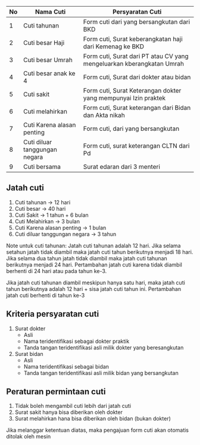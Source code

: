 | No | Nama Cuti                     | Persyaratan Cuti                                                      |
|----|-------------------------------|-----------------------------------------------------------------------|
| 1  | Cuti tahunan                  | Form cuti dari yang bersangkutan dari BKD                             |
| 2  | Cuti besar Haji               | Form cuti, Surat keberangkatan haji dari Kemenag ke BKD               |
| 3  | Cuti besar Umrah              | Form cuti, Surat dari PT atau CV yang mengeluarkan kberangkatan Umrah |
| 4  | Cuti besar anak ke 4          | Form cuti, Surat dari dokter atau bidan                               |
| 5  | Cuti sakit                    | Form cuti, Surat Keterangan dokter yang mempunyai Izin praktek        |
| 6  | Cuti melahirkan               | Form cuti, Surat keterangan dari Bidan dan Akta nikah                 |
| 7  | Cuti Karena alasan penting    | Form cuti, dari yang bersangkutan                                     |
| 8  | Cuti diluar tanggungan negara | Form cuti, surat keterangan CLTN dari Pd                              |
| 9  | Cuti bersama                  | Surat edaran dari 3 menteri                                           |

## Jatah cuti
1. Cuti tahunan -> 12 hari
2. Cuti besar -> 40 hari
3. Cuti Sakit -> 1 tahun + 6 bulan
4. Cuti Melahirkan -> 3 bulan
5. Cuti Karena alasan penting -> 1 bulan
6. Cuti diluar tanggungan negara -> 3 tahun

Note untuk cuti tahunan:
Jatah cuti tahunan adalah 12 hari. Jika selama setahun jatah tidak diambil maka jatah cuti tahun berikutnya menjadi 18 hari. Jika selama dua tahun jatah tidak diambil maka jatah cuti tahunan berikutnya menjadi 24 hari. Pertambahan jatah cuti karena tidak diambil berhenti di 24 hari atau pada tahun ke-3.

Jika jatah cuti tahunan diambil meskipun hanya satu hari, maka jatah cuti tahun berikutnya adalah 12 hari + sisa jatah cuti tahun ini. Pertambahan jatah cuti berhenti di tahun ke-3 

## Kriteria persyaratan cuti
1. Surat dokter
	- Asli
	- Nama teridentifikasi sebagai dokter praktik
	- Tanda tangan teridentifikasi asli milik dokter yang beresangkutan
2. Surat bidan
	- Asli
	- Nama teridentifikasi sebagai bidan 
	- Tanda tangan teridentifikasi asli milik bidan yang bersangkutan

## Peraturan permintaan cuti
1. Tidak boleh mengambil cuti lebih dari jatah cuti
2. Surat sakit hanya bisa diberikan oleh dokter
3. Surat melahirkan hana bisa diberikan oleh bidan (bukan dokter)

Jika melanggar ketentuan diatas, maka pengajuan form cuti akan otomatis ditolak oleh mesin